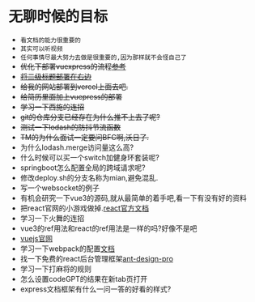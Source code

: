 # 无聊时候的目标
- `看文档的能力很重要的`
- `其实可以听视频`
- `任何事情尽最大努力去做是很重要的,因为那样就不会怪自己了`
- ~~优化下部署vuexpress的流程[参考](https://www.bilibili.com/video/BV17G4y177YJ/?spm_id_from=333.337.search-card.all.click&vd_source=fa248929cbbce67cc8afaf2d6b210f14)~~
- ~~[将二级标题部署在右边](https://www.cnblogs.com/dingshaohua/p/16618802.html)~~
- ~~给我的网站部署到vercel上面去吧.~~
- ~~给简历里面加上vuepress的部署~~
- ~~学习一下西施的连招~~
- ~~git的仓库分支已经存在为什么推不上去了呢?~~
- ~~测试一下lodash的防抖节流函数~~
- ~~TM的为什么面试一定要问BFC啊,沃日了.~~
- 为什么lodash.merge访问量这么高?
- 什么时候可以买一个switch加健身环套装呢?
- springboot怎么配置全局的跨域请求呢?
- 修改deploy.sh的分支名称为mian,避免混乱.
- 写一个websocket的例子
- 有机会研究一下vue3的源码,就从最简单的着手吧,看一下有没有好的资料
- 把react官网的小游戏做掉.[react官方文档](https://react.docschina.org/)
- 学习一下火舞的连招
- vue3的ref用法和react的ref用法是一样的吗?好像不是吧
- [vuejs官网](https://cn.vuejs.org)
- 学习一下webpack的配置[文档](https://www.webpackjs.com/concepts/)
- 找一下免费的react后台管理框架[ant-design-pro](https://pro.ant.design/zh-CN/docs/getting-started/)
- 学习一下打麻将的规则
- 怎么设置codeGPT的结果在新tab页打开
- express文档框架有什么一问一答的好看的样式?